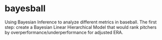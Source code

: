 # bayesball
Using Bayesian Inference to analyze different metrics in baseball. The first step: create a Bayesian Linear Hierarchical Model that would rank pitchers by overperformance/underperformance for adjusted ERA.
